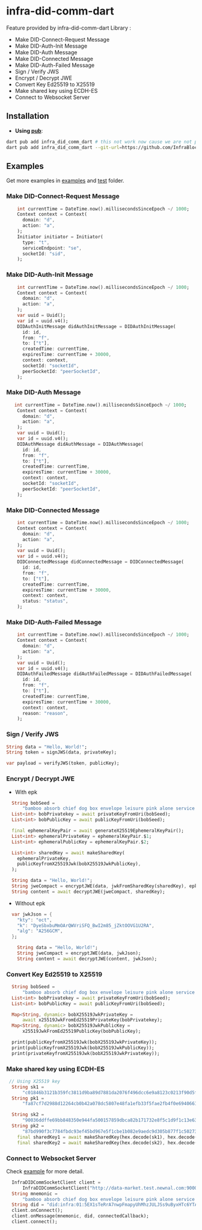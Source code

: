 # infra-did-comm-dart

Feature provided by infra-did-comm-dart Library :

-   Make DID-Connect-Request Message
-   Make DID-Auth-Init Message
-   Make DID-Auth Message
-   Make DID-Connected Message
-   Make DID-Auth-Failed Message
-   Sign / Verify JWS
-   Encrypt / Decrypt JWE
-   Convert Key Ed25519 to X25519
-   Make shared key using ECDH-ES
-   Connect to Websocket Server

## Installation

-   **Using [pub](https://pub.dev)**:

```sh
dart pub add infra_did_comm_dart # this not work now cause we are not published yet
dart pub add infra_did_comm_dart --git-url=https://github.com/InfraBlockchain/infra-did-comm-dart.git # you can add with git url
```

## Examples

Get more examples in [examples](./examples) and [test](./test) folder.

### Make DID-Connect-Request Message

```dart
    int currentTime = DateTime.now().millisecondsSinceEpoch ~/ 1000;
    Context context = Context(
      domain: "d",
      action: "a",
    );
    Initiator initiator = Initiator(
      type: "t",
      serviceEndpoint: "se",
      socketId: "sid",
    );
```

### Make DID-Auth-Init Message

```dart
    int currentTime = DateTime.now().millisecondsSinceEpoch ~/ 1000;
    Context context = Context(
      domain: "d",
      action: "a",
    );
    var uuid = Uuid();
    var id = uuid.v4();
    DIDAuthInitMessage didAuthInitMessage = DIDAuthInitMessage(
      id: id,
      from: "f",
      to: ["t"],
      createdTime: currentTime,
      expiresTime: currentTime + 30000,
      context: context,
      socketId: "socketId",
      peerSocketId: "peerSocketId",
    );
```

### Make DID-Auth Message

```dart
   int currentTime = DateTime.now().millisecondsSinceEpoch ~/ 1000;
    Context context = Context(
      domain: "d",
      action: "a",
    );
    var uuid = Uuid();
    var id = uuid.v4();
    DIDAuthMessage didAuthMessage = DIDAuthMessage(
      id: id,
      from: "f",
      to: ["t"],
      createdTime: currentTime,
      expiresTime: currentTime + 30000,
      context: context,
      socketId: "socketId",
      peerSocketId: "peerSocketId",
    );
```

### Make DID-Connected Message

```dart
    int currentTime = DateTime.now().millisecondsSinceEpoch ~/ 1000;
    Context context = Context(
      domain: "d",
      action: "a",
    );
    var uuid = Uuid();
    var id = uuid.v4();
    DIDConnectedMessage didConnectedMessage = DIDConnectedMessage(
      id: id,
      from: "f",
      to: ["t"],
      createdTime: currentTime,
      expiresTime: currentTime + 30000,
      context: context,
      status: "status",
    );
```

### Make DID-Auth-Failed Message

```dart
    int currentTime = DateTime.now().millisecondsSinceEpoch ~/ 1000;
    Context context = Context(
      domain: "d",
      action: "a",
    );
    var uuid = Uuid();
    var id = uuid.v4();
    DIDAuthFailedMessage didAuthFailedMessage = DIDAuthFailedMessage(
      id: id,
      from: "f",
      to: ["t"],
      createdTime: currentTime,
      expiresTime: currentTime + 30000,
      context: context,
      reason: "reason",
    );
```

### Sign / Verify JWS

```dart
String data = "Hello, World!";
String token = signJWS(data, privateKey);

var payload = verifyJWS(token, publicKey);
```

### Encrypt / Decrypt JWE

* With epk

```dart
  String bobSeed =
      "bamboo absorb chief dog box envelope leisure pink alone service spin more";
  List<int> bobPrivatekey = await privateKeyFromUri(bobSeed);
  List<int> bobPublicKey = await publicKeyFromUri(bobSeed);

  final ephemeralKeyPair = await generateX25519EphemeralKeyPair();
  List<int> ephemeralPrivateKey = ephemeralKeyPair.$1;
  List<int> ephemeralPublicKey = ephemeralKeyPair.$2;

  List<int> sharedKey = await makeSharedKey(
    ephemeralPrivateKey,
    publicKeyfromX25519Jwk(bobX25519JwkPublicKey),
  );

  String data = "Hello, World!";
  String jweCompact = encryptJWE(data, jwkFromSharedKey(sharedKey), epk: x25519JwkFromX25519PublicKey(ephemeralPublicKey));
  String content = await decryptJWE(jweCompact, sharedKey);
```

* Without epk

```dart
  var jwkJson = {
    "kty": "oct",
    "k": "DyeSbxbuMmOArQWVriSFQ_BwI2m85_jZktOOVG1U2RA",
    "alg": "A256GCM",
  };

    String data = "Hello, World!";
    String jweCompact = encryptJWE(data, jwkJson);
    String content = await decryptJWE(content, jwkJson);
```

### Convert Key Ed25519 to X25519

```dart
  String bobSeed =
      "bamboo absorb chief dog box envelope leisure pink alone service spin more";
  List<int> bobPrivatekey = await privateKeyFromUri(bobSeed);
  List<int> bobPublicKey = await publicKeyFromUri(bobSeed);

  Map<String, dynamic> bobX25519JwkPrivateKey =
      await x25519JwkFromEd25519PrivateKey(bobPrivatekey);
  Map<String, dynamic> bobX25519JwkPublicKey =
      x25519JwkFromEd25519PublicKey(bobPublicKey);

  print(publicKeyfromX25519Jwk(bobX25519JwkPrivateKey));
  print(publicKeyfromX25519Jwk(bobX25519JwkPublicKey));
  print(privateKeyfromX25519Jwk(bobX25519JwkPrivateKey));
```

### Make shared key using ECDH-ES

```dart
 // Using X25519 key
  String sk1 =
      "c01846b3121b359fc3811d9ba89d7881da2076f496dcc6e9a8123c0213f90d5f";
  String pk1 =
      "fa87cf7d2988d12264cb0b42a078dc5807e48fa1efb33f5fae2fb4f0e6940661";

  String sk2 =
      "90036ddffe69bb848350e944fa500157859dbca82b171732e8f5c1d9f1c13e63";
  String pk2 =
      "87bd990f3c7784fbdc93ef45bd967e5f1cbe1b082e9aedc9d305b877f1c50273";
    final sharedKey1 = await makeSharedKey(hex.decode(sk1), hex.decode(pk2));
    final sharedKey2 = await makeSharedKey(hex.decode(sk2), hex.decode(pk1));
```

### Connect to Websocket Server

Check [example](./examples/socket-io) for more detail.

```dart
  InfraDIDCommSocketClient client =
      InfraDIDCommSocketClient("http://data-market.test.newnal.com:9000");
  String mnemonic =
      "bamboo absorb chief dog box envelope leisure pink alone service spin more";
  String did = "did:infra:01:5EX1sTeRrA7nwpFmapyUhMhzJULJSs9uByxHTc6YTAxsc58z";
  client.onConnect();
  client.onMessage(mnemonic, did, connectedCallback);
  client.connect();
```